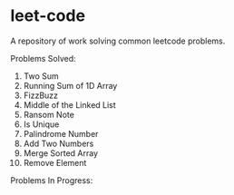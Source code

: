 # leet-code
A repository of work solving common leetcode problems.

Problems Solved:

1. Two Sum
2. Running Sum of 1D Array
3. FizzBuzz
4. Middle of the Linked List
5. Ransom Note
6. Is Unique
7. Palindrome Number
8. Add Two Numbers
9. Merge Sorted Array
10. Remove Element

Problems In Progress:

